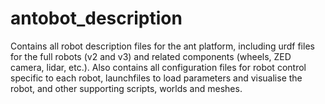 # antobot_description

Contains all robot description files for the ant platform, including urdf files for the full robots (v2 and v3) and related components (wheels, ZED camera, lidar, etc.). Also contains all configuration files for robot control specific to each robot, launchfiles to load parameters and visualise the robot, and other supporting scripts, worlds and meshes.

